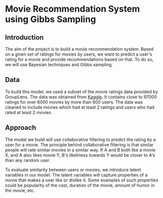 # Movie Recommendation System using Gibbs Sampling

## Introduction
The aim of the project is to build a movie recommendation system. Based on a given set of ratings for movies by users, we want to predict a user's rating for a movie and provide recommendations based on that. To do so, we will use Bayesian techniques and Gibbs sampling.

## Data
To build this model, we used a subset of the movie ratings data provided by GroupLens. The data was obtained from [Kaggle](http://https://www.kaggle.com/rounakbanik/the-movies-dataset#ratings_small.csv). It contains close to 97000 ratings for over 6000 movies by more than 600 users. The data was cleaned to include movies which had at least 2 ratings and users who had rated at least 2 movies.

## Approach
The model we build will use collaborative filtering to predict the rating by a user for a movie. The principle behind collaborative filtering is that similar people will rate similar movies in a similar way. If A and B both like a movie X, and A also likes movie Y, B's likeliness towards Y would be closer to A's than any random user.

To evaluate similarity between users or movies, we introduce latent variables in our model. The latent variables will capture properties of a movie that makes a user like or dislike it. Some examples of such properties could be popularity of the cast, duration of the movie, amount of humor in the movie, etc.
